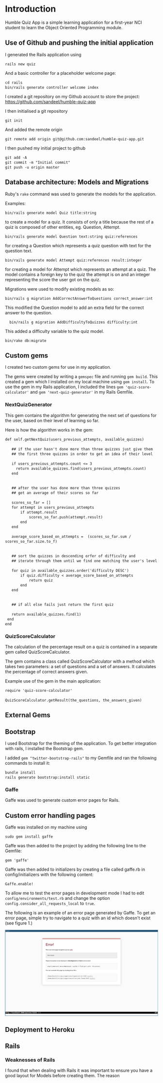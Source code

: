 # Introduction
Humble Quiz App is a simple learning application for a first-year NCI student to
learn the Object Oriented Programming module.

## Use of Github and pushing the initial application

I generated the Rails application using

    rails new quiz

And a basic controller for a placeholder welcome page:

    cd rails
    bin/rails generate controller welcome index 
    
I created a git repository on my Github account to store the project: https://github.com/sandeel/humble-quiz-app
    
I then initialised a git repository

    git init

And added the remote origin

    git remote add origin git@github.com:sandeel/humble-quiz-app.git
    
I then pushed my initial project to github

    git add -A
    git commit -m "Initial commit"
    git push -u origin master


## Database architecture: Models and Migrations

Ruby's `rake` command was used to generate the models for the application.

Examples:

    bin/rails generate model Quiz title:string                          
    
to create a model for a quiz. It consists of only a title because the rest of a
quiz is composed of other entities, eg. Question, Attempt.

    bin/rails generate model Question text:string quiz:references
    
for creating a Question which represents a quiz question with text for the question
text.

    bin/rails generate model Attempt quiz:references result:integer

for creating a model for Attempt which represents an attempt at a quiz. The model
contains a foreign key to the quiz the attempt is on and an integer representing
the score the user got on the quiz.

Migrations were used to modify existing models as so:

    bin/rails g migration AddCorrectAnswerToQuestions correct_answer:int
    
This modified the Question model to add an extra field for the correct answer
to the question.

      bin/rails g migration AddDifficultyToQuizzes difficulty:int        
      
This added a difficulty variable to the quiz model.

    bin/rake db:migrate



## Custom gems

I created two custom gems for use in my application.

The gems were created by writing a `gemspec` file and running `gem build`. This created a gem which I installed on my local machine using `gem install`. To use the gem in my Rails application, I included the lines `gem 'quiz-score-calculator'` and `gem 'next-quiz-generator'` in my Rails Gemfile.

### NextQuizGenerator
This gem contains the algorithm for generating the next set of questions for the user,
based on their level of learning so far.

Here is how the algorithm works in the gem:

    def self.getNextQuiz(users_previous_attempts, available_quizzes)              
                                                                                   
       ## if the user hasn't done more than three quizzes just give them           
       ## the first three quizzes in order to get an idea of their level           
                                                                                   
       if users_previous_attempts.count <= 3                                       
         return available_quizzes.find(users_previous_attempts.count)              
       end                                                                         
                                                                                   
                                                                                   
       ## after the user has done more than three quizzes                          
       ## get an average of their scores so far                                    
                                                                                   
       scores_so_far = []                                                          
       for attempt in users_previous_attempts                                      
           if attempt.result                                                       
               scores_so_far.push(attempt.result)                                  
           end                                                                     
       end                                                                         
                                                                                   
       average_score_based_on_attempts =  (scores_so_far.sum / scores_so_far.size.to_f)
                                                                                   
                                                                                   
       ## sort the quizzes in descending orfer of difficulty and                   
       ## iterate through them until we find one matching the user's level         
                                                                                   
       for quiz in available_quizzes.order('difficulty DESC')                      
           if quiz.difficulty < average_score_based_on_attempts                    
               return quiz                                                         
           end                                                                     
       end                                                                         
                                                                                   
                                                                                   
       ## if all else fails just return the first quiz                             
                                                                                   
       return available_quizzes.find(1)                                            
     end                                                                           
    end 



### QuizScoreCalculator
The calculation of the percentage result on a quiz is contained in a separate gem called QuizScoreCalculator.


The gem contains a class called QuizScoreCalculator with a method which takes two parameters: a set of questions and a set of answers. It calculates the percentage of correct answers given.

Example use of the gem in the main application:

    require 'quiz-score-calculator'

    QuizScoreCalculator.getResult(the_questions, the_answers_given)

## External Gems

## Bootstrap
I used Bootstrap for the theming of the application. To get better integration with rails, I installed the Bootstrap gem.

I added `gem "twitter-bootstrap-rails"` to my Gemfile and ran the following commands to install it:

    bundle install
    rails generate bootstrap:install static

### Gaffe
Gaffe was used to generate custom error pages for Rails.

## Custom error handling pages

Gaffe was installed on my machine using

    sudo gem install gaffe

Gaffe was then added to the project by adding the following line to the Gemfile:

    gem 'gaffe'
    
Gaffe was then added to initializers by creating a file called gaffe.rb in 
config/initializers with the following content:

    Gaffe.enable!
    
To allow me to test the error pages in development mode I had to edit
`config/environments/test.rb` and change the option `config.consider_all_requests_local`
to `true`.

The following is an example of an error page generated by Gaffe. To get an error
page, simple try to navigate to a quiz with an id which doesn't exist (see figure 1.)

![Sample custom error page](screenshots/custom_error_page.png)



## Deployment to Heroku


## Rails

### Weaknesses of Rails
I found that when dealing with Rails it was important to ensure you have a good layout for Models before creating them.
The reason 
